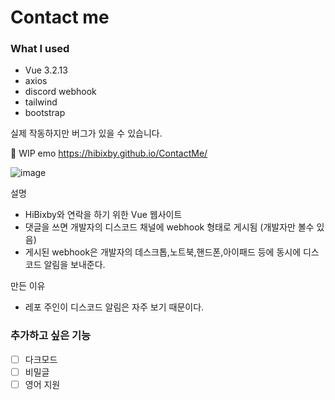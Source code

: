 # Contact me

### What I used

* Vue 3.2.13
* axios
* discord webhook
* tailwind
* bootstrap

실제 작동하지만 버그가 있을 수 있습니다.

🚧 WIP
emo
https://hibixby.github.io/ContactMe/

![image](https://user-images.githubusercontent.com/66160055/196343705-b72daa0f-3ca7-4686-9571-f5617b4bb73b.png)

설명

* HiBixby와 연락을 하기 위한 Vue 웹사이트
* 댓글을 쓰면 개발자의 디스코드 채널에 webhook 형태로 게시됨 (개발자만 볼수 있음)
* 게시된 webhook은 개발자의 데스크톱,노트북,핸드폰,아이패드 등에 동시에 디스코드 알림을 보내준다.

만든 이유
* 레포 주인이 디스코드 알림은 자주 보기 때문이다.


### 추가하고 싶은 기능
- [ ] 다크모드
- [ ] 비밀글
- [ ] 영어 지원
